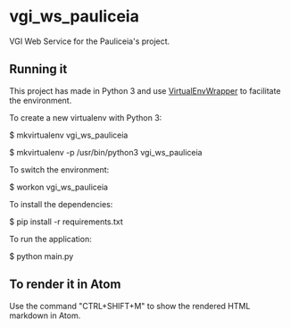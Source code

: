 # vgi_ws_pauliceia

VGI Web Service for the Pauliceia's project.

<!---
A basic project for Tornado application.

The meaning of the mainly folders and files are:

- handlers: folder with the controllers;

- settings: folder with the settings;

- static: folder with the static files;

- template: folder with the static files;

- main.py: file that start the application;

- requirements.txt: list of requirements of the project;

- create_venv.sh: example how to create a virtualenv to the project;

- start_app.sh: example how to start the application using the virtualenv.

-->

## Running it

This project has made in Python 3 and use [VirtualEnvWrapper](http://www.arruda.blog.br/programacao/python/usando-virtualenvwrapper/) to facilitate the environment.

To create a new virtualenv with Python 3:

$ mkvirtualenv vgi_ws_pauliceia

$ mkvirtualenv -p /usr/bin/python3 vgi_ws_pauliceia

To switch the environment:

$ workon vgi_ws_pauliceia

To install the dependencies:

$ pip install -r requirements.txt

To run the application:

$ python main.py


## To render it in Atom

Use the command "CTRL+SHIFT+M" to show the rendered HTML markdown in Atom.
